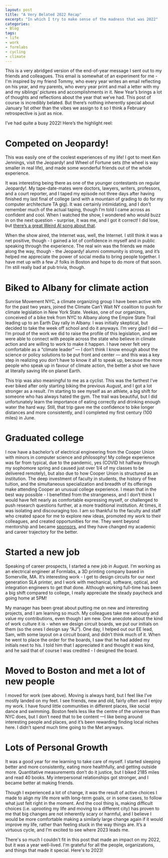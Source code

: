 ```yaml
---
layout: post
title: "A Very Belated 2022 Recap"
excerpt: "In which I try to make sense of the madness that was 2022"
categories:
- Blog
tags:
- life
- work
- formlabs
- cycling
- climate
---
```


This is a very abridged version of the end-of-year message I sent out to my friends and colleagues. This email is somewhat of an experiment for me - I'm inspired by my friend Tommy, who every year writes an email reflecting on his year, and my parents, who every year print and mail a letter with my and my siblings’ pictures and accomplishments in it. New Year’s brings a lot of thoughts and reflections about the year that we’ve had. This post of course is incredibly belated. But there’s nothing inherently special about January 1st other than the vibes we assign to it so I think a February retrospective is just as nice.

I’ve had quite a busy 2022! Here’s the highlight reel:

# Competed on Jeopardy!

This was easily one of the coolest experiences of my life! I got to meet Ken Jennings, visit the Jeopardy! and Wheel of Fortune sets (the wheel is way smaller in real life), and made some wonderful friends out of the whole experience. 

It was interesting being there as one of the younger contestants on regular Jeopardy!. My tape-date-mates were doctors, lawyers, writers, professors, and a court reporter, and I taped my episode not three days after having finished my last final of college (and with a mountain of grading to do for my computer architecture TA gig). It was certainly intimidating, and I don’t remember much of the actual taping, though I’m told I came across as confident and cool. When I watched the show, I wondered who would buzz in on the next question - surprise, it was me, and I got it correct! I did lose, but [there’s a great Weird Al song about that](https://www.youtube.com/watch?v=BvUZijEuNDQ). 

When the show aired, the Internet was, well, the Internet. I still think it was a net positive, though - I gained a lot of confidence in myself and in public speaking through the experience. The real win was the friends we made along the way, though - the Jeopardy! alumni community is strong, and it’s helped me appreciate the power of social media to bring people together. I have met up with a few J! folks in Boston and hope to do more of that soon. I’m still really bad at pub trivia, though.

# Biked to Albany for climate action

Sunrise Movement NYC, a climate organizing group I have been active with for the past two years, joined the Climate Can’t Wait NY coalition to push for climate legislation in New York State. Veekas, one of our organizers, conceived of a bike trek from NYC to Albany along the Empire State Trail leading up to an Earth Day rally in Albany. I was initially skeptical, but decided to take the week off school and do it anyways. I’m very glad I did — I’m proud of the work we did to raise the profile of this legislation, and we were able to connect with people across the state who believe in climate action and are willing to work to make it happen. I have never felt very comfortable as a “climate leader” — I don’t think I know enough about the science or policy solutions to be put front and center — and this was a key step in realizing you don’t have to know it all to speak up, because the more people who speak up in favour of climate action, the better a shot we have at literally saving life on planet Earth.

This trip was also meaningful to me as a cyclist. This was the farthest I’ve ever biked after only starting biking the previous August, and I got a lot stronger as a result. I’m starting to see myself as an athlete, a big shift for someone who has always hated the gym. The trail was beautiful, but I did unfortunately learn the importance of eating correctly and drinking enough water the hard way. Still, that trip gave me the confidence to bike longer distances and more consistently, and I completed my first century (100 miles) in June.

# Graduated college

I now have a bachelor’s of electrical engineering from the Cooper Union with minors in computer science and philosophy! My college experience was far from typical, due to the pandemic, yes (COVID hit halfway through my sophomore spring and caused just over 1/4 of my classes to be delivered remotely), but also due to how Cooper Union is structured as an institution. The deep investment of faculty in students, the history of free tuition, and the simultaneous specialization and breadth of its offerings make attending Cooper an unusual college experience. I mean that in the best way possible - I benefitted from the strangeness, and I don’t think I would have felt nearly as comfortable expressing myself, or challenged to push research questions further, at a more traditional institution. At times, it was isolating and discouraging too. I am so thankful to the faculty and staff who created space for me to explore new ideas, promoted my work to their colleagues, and created opportunities for me. They went beyond mentorship and became [sponsors](https://fairygodboss.com/career-topics/mentors-vs-sponsors), and they have changed my academic and career trajectory for the better. 

# Started a new job

Speaking of career prospects, I started a new job in August. I’m working as an electrical engineer at Formlabs, a 3D printing company based in Somerville, MA. It’s interesting work - I get to design circuits for our next generation SLA printer, and I work with mechanical, software, optical, and integration engineers to get that done. Although working full-time has been a big shift compared to college, I really appreciate the steady paycheck and going home at 5PM!

My manager has been great about putting me on new and interesting projects, and I am learning so much. My colleagues take me seriously and value my contributions, even though I am new. One anecdote about the kind of work culture it is - when we design circuit boards, we put our initials on them (so the ones I design say “AJ”). One day, I helped out our EE lead, Sam, with some layout on a circuit board, and didn’t think much of it. When he went to place the order for the boards, I saw that he had added my initials next to his. I told him that I appreciated it and thought it was kind, and he said that of course I was credited - I designed the board. 

# Moved to Boston and met a lot of new people

I moved for work (see above). Moving is always hard, but I feel like I’ve mostly landed on my feet. I see friends, new and old, fairly often and I enjoy my work. I have found little communities in different places, like social dance and swimming. Boston feels less like the centre of the universe than NYC does, but I don’t need that to be content —I like being around interesting people and places, and it’s been rewarding finding local niches here. I didn’t spend much time going to the Met anyways.

# Lots of Personal Growth 

It was a good year for me learning to take care of myself. I started sleeping better and more consistently, eating more healthfully, and getting outside more. Quantitative measurements don’t do it justice, but I biked 2185 miles and read 40 books. My interpersonal relationships got stronger, and I became better at making friends.

Though I experienced a lot of change, it was the result of active choices I made to align my life more with long-term goals, or in some cases, to follow what just felt right in the moment. And the cool thing is, making difficult choices (i.e. uprooting my life and moving to a different city) has proven to me that big changes are not inherently scary or harmful, and I believe I would be more comfortable making a similarly large change again if it would improve my life, rather than feeling stuck in the way things are. It’s a virtuous cycle, and I’m excited to see where 2023 leads me.

There's so much I couldn't fit in this post that made an impact on my 2022, but it was a year well-lived. I'm grateful for all the people, organizations, and things that made it special. Here's to 2023!
